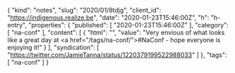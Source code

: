 {
  "kind": "notes",
  "slug": "2020/01/8tdjg",
  "client_id": "https://indigenous.realize.be",
  "date": "2020-01-23T15:46:00Z",
  "h": "h-entry",
  "properties": {
    "published": [
      "2020-01-23T15:46:00Z"
    ],
    "category": [
      "na-conf"
    ],
    "content": [
      {
        "html": "",
        "value": "Very envious of what looks like a great day at <a href=\"/tags/na-conf/\">#NaConf</a> - hope everyone is enjoying it!"
      }
    ],
    "syndication": [
      "https://twitter.com/JamieTanna/status/1220379199522988033"
    ]
  },
  "tags": [
    "na-conf"
  ]
}
